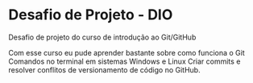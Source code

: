 # Desafio de Projeto - DIO
Desafio de projeto do curso de introdução ao Git/GitHub

Com esse curso eu pude aprender bastante sobre como funciona o Git 
Comandos no terminal em sistemas Windows e Linux 
Criar commits e resolver conflitos de versionamento de código no GitHub.
